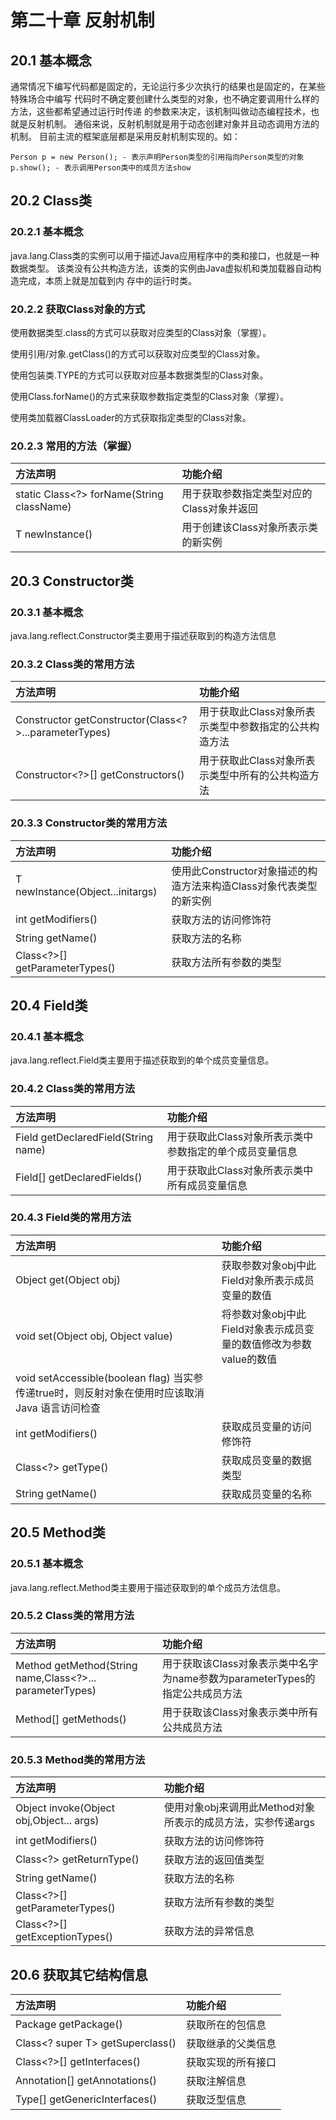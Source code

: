 # 第二十章 反射机制

## 20.1 基本概念
通常情况下编写代码都是固定的，无论运行多少次执行的结果也是固定的，在某些特殊场合中编写
代码时不确定要创建什么类型的对象，也不确定要调用什么样的方法，这些都希望通过运行时传递
的参数来决定，该机制叫做动态编程技术，也就是反射机制。
通俗来说，反射机制就是用于动态创建对象并且动态调用方法的机制。
目前主流的框架底层都是采用反射机制实现的。如：
```text
Person p = new Person(); - 表示声明Person类型的引用指向Person类型的对象
p.show(); - 表示调用Person类中的成员方法show
```

## 20.2 Class类

### 20.2.1 基本概念
java.lang.Class类的实例可以用于描述Java应用程序中的类和接口，也就是一种数据类型。
该类没有公共构造方法，该类的实例由Java虚拟机和类加载器自动构造完成，本质上就是加载到内
存中的运行时类。

### 20.2.2 获取Class对象的方式
使用数据类型.class的方式可以获取对应类型的Class对象（掌握）。

使用引用/对象.getClass()的方式可以获取对应类型的Class对象。

使用包装类.TYPE的方式可以获取对应基本数据类型的Class对象。

使用Class.forName()的方式来获取参数指定类型的Class对象（掌握）。

使用类加载器ClassLoader的方式获取指定类型的Class对象。

### 20.2.3 常用的方法（掌握）

|方法声明 | 功能介绍|
|:------ | :------|
|static Class<?> forName(String className) | 用于获取参数指定类型对应的Class对象并返回|
|T newInstance() | 用于创建该Class对象所表示类的新实例|

## 20.3 Constructor类

### 20.3.1 基本概念
java.lang.reflect.Constructor类主要用于描述获取到的构造方法信息

### 20.3.2 Class类的常用方法

|方法声明 | 功能介绍|
|:------ | :------|
|Constructor getConstructor(Class<?>...parameterTypes) | 用于获取此Class对象所表示类型中参数指定的公共构造方法|
|Constructor<?>[] getConstructors() | 用于获取此Class对象所表示类型中所有的公共构造方法|

### 20.3.3 Constructor类的常用方法

|方法声明 | 功能介绍|
|:------ | :------|
|T newInstance(Object...initargs) | 使用此Constructor对象描述的构造方法来构造Class对象代表类型的新实例|
|int getModifiers() | 获取方法的访问修饰符|
|String getName() | 获取方法的名称|
|Class<?>[] getParameterTypes() | 获取方法所有参数的类型|

## 20.4 Field类
### 20.4.1 基本概念
java.lang.reflect.Field类主要用于描述获取到的单个成员变量信息。

### 20.4.2 Class类的常用方法

|方法声明 | 功能介绍|
|:------ | :------|
|Field getDeclaredField(String name) | 用于获取此Class对象所表示类中参数指定的单个成员变量信息|
|Field[] getDeclaredFields() | 用于获取此Class对象所表示类中所有成员变量信息|

### 20.4.3 Field类的常用方法

|方法声明 | 功能介绍|
|:------ | :------|
|Object get(Object obj) | 获取参数对象obj中此Field对象所表示成员变量的数值|
|void set(Object obj, Object value) | 将参数对象obj中此Field对象表示成员变量的数值修改为参数value的数值|
|void setAccessible(boolean flag) 当实参传递true时，则反射对象在使用时应该取消 Java 语言访问检查|
|int getModifiers() | 获取成员变量的访问修饰符|
|Class<?> getType() | 获取成员变量的数据类型|
|String getName() | 获取成员变量的名称|

## 20.5 Method类

### 20.5.1 基本概念

java.lang.reflect.Method类主要用于描述获取到的单个成员方法信息。

### 20.5.2 Class类的常用方法

|方法声明 | 功能介绍|
|:------ | :------|
|Method getMethod(String name,Class<?>... parameterTypes) | 用于获取该Class对象表示类中名字为name参数为parameterTypes的指定公共成员方法|
|Method[] getMethods() | 用于获取该Class对象表示类中所有公共成员方法|
### 20.5.3 Method类的常用方法

|方法声明 | 功能介绍|
|:------ | :------|
|Object invoke(Object obj,Object... args) | 使用对象obj来调用此Method对象所表示的成员方法，实参传递args|
|int getModifiers() | 获取方法的访问修饰符|
|Class<?> getReturnType() | 获取方法的返回值类型|
|String getName() | 获取方法的名称|
|Class<?>[] getParameterTypes() | 获取方法所有参数的类型|
|Class<?>[] getExceptionTypes() | 获取方法的异常信息|

## 20.6 获取其它结构信息

|方法声明 | 功能介绍|
|:------ | :------|
|Package getPackage() | 获取所在的包信息|
|Class<? super T> getSuperclass() | 获取继承的父类信息|
|Class<?>[] getInterfaces() | 获取实现的所有接口|
|Annotation[] getAnnotations() | 获取注解信息|
|Type[] getGenericInterfaces() | 获取泛型信息|

